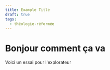 ```yaml
---
title: Example Title
draft: true
tags:
  - théologie-réformée
---
```

# Bonjour comment ça va
Voici un essai pour l'explorateur